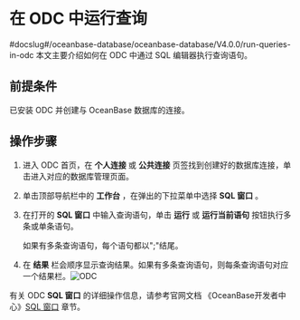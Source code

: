 # 在 ODC 中运行查询
#docslug#/oceanbase-database/oceanbase-database/V4.0.0/run-queries-in-odc
本文主要介绍如何在 ODC 中通过 SQL 编辑器执行查询语句。

## 前提条件

已安装 ODC 并创建与 OceanBase 数据库的连接。

## 操作步骤

1. 进入 ODC 首页，在 **个人连接** 或 **公共连接** 页签找到创建好的数据库连接，单击进入对应的数据库管理页面。

2. 单击顶部导航栏中的 **工作台** ，在弹出的下拉菜单中选择 **SQL 窗口** 。

3. 在打开的 **SQL 窗口** 中输入查询语句，单击 **运行** 或 **运行当前语句** 按钮执行多条或单条语句。

   如果有多条查询语句，每个语句都以";"结尾。

4. 在 **结果** 栏会顺序显示查询结果。如果有多条查询语句，则每条查询语句对应一个结果栏。![ODC](https://help-static-aliyun-doc.aliyuncs.com/assets/img/zh-CN/4003099461/p429312.png)

有关 ODC **SQL 窗口** 的详细操作信息，请参考官网文档 《OceanBase开发者中心》[SQL 窗口](https://www.oceanbase.com/docs/oceanbase-developer-center/odc/V3.3.0/web-odc-sql-window) 章节。
